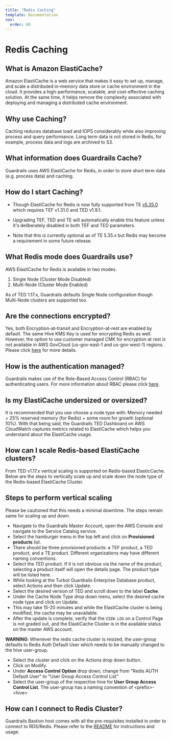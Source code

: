```yaml
---
title: "Redis Caching"
template: Documentation
nav:
  order: 60
---
```


# Redis Caching

## What is Amazon ElastiCache?

Amazon ElastiCache is a web service that makes it easy to set up, manage, and
scale a distributed in-memory data store or cache environment in the cloud. It
provides a high-performance, scalable, and cost-effective caching solution. At
the same time, it helps remove the complexity associated with deploying and
managing a distributed cache environment.

## Why use Caching?

Caching reduces database load and IOPS considerably while also improving process
and query performance. Long term data is not stored in Redis, for example,
process data and logs are archived to S3.

## What information does Guardrails Cache?

Guardrails uses AWS ElastiCache for Redis, in order to store short term data (e.g.
process data) and caching.

## How do I start Caching?

- Though ElastiCache for Redis is now fully supported from TE
  [v5.35.0](releases/te#v5350-2021-01-22) which requires TEF v1.31.0 and TED v1.9.1.

- Upgrading TEF, TED and TE will automatically enable this feature unless it's
  deliberately disabled in both TEF and TED parameters.

- Note that this is currently optional as of TE 5.35.x but Redis
  may become a requirement in some future release.

## What Redis mode does Guardrails use?

AWS ElastiCache for Redis is available in two modes.

1. Single Node (Cluster Mode Disabled)
2. Multi-Node (Cluster Mode Enabled)

As of TED 1.17.x, Guardrails defaults Single Node configuration though Multi-Node clusters are supported too.

## Are the connections encrypted?

Yes, both Encryption-at-transit and Encryption-at-rest are enabled by default.
The same Hive KMS Key is used for encrypting Redis as well. However, the option
to use customer managed CMK for encryption at rest is not available in AWS
GovCloud (us-gov-east-1 and us-gov-west-1) regions. Please click
[here](https://docs.aws.amazon.com/AmazonElastiCache/latest/red-ug/at-rest-encryption.html#at-rest-encryption-constraints)
for more details.

## How is the authentication managed?

Guardrails makes use of the Role-Based Access Control (RBAC) for authenticating
users. For more information about RBAC please click
[here](https://docs.aws.amazon.com/AmazonElastiCache/latest/red-ug/Clusters.RBAC.html).

## Is my ElastiCache undersized or oversized?

It is recommended that you use choose a node type with: Memory needed + 25%
reserved memory (for Redis) + some room for growth (optional 10%). With that
being said, the Guardrails TED Dashboard on AWS CloudWatch captures metrics related
to ElastiCache which helps you understand about the ElastiCache usage.

## How can I scale Redis-based ElastiCache clusters?

From TED v1.17.x vertical scaling is supported on Redis-based ElasticCache.
Below are the steps to vertically scale up and scale down the node type of the
Redis-based ElastiCache Cluster.

## Steps to perform vertical scaling

Please be cautioned that this needs a minimal downtime. The steps remain same
for scaling up and down.

- Navigate to the Guardrails Master Account, open the AWS Console and navigate to
  the Service Catalog service.
- Select the hamburger menu in the top left and click on **Provisioned
  products** list.
- There should be three provisioned products: a TEF product, a TED product, and
  a TE product. Different organizations may have different naming conventions.
- Select the TED product. If it is not obvious via the name of the product,
  selecting a product itself will open the details page. The product type will
  be listed here.
- While looking at the Turbot Guardrails Enterprise Database product, select Actions and
  then click Update.
- Select the desired version of TED and scroll down to the label **Cache**.
- Under the Cache Node Type drop down menu, select the desired cache node type
  and click on Update.
- This may take 15-20 minutes and while the ElastiCache cluster is being
  modified, the cache may be unavailable.
- After the update is complete, verify that the `VIEW LOG` on a Control Page is
  not graded out, and the ElastiCache Cluster is in the available status on the
  master AWS account.

**WARNING**: Whenever the redis cache cluster is resized, the user-group
defaults to Redis Auth Default User which needs to be manually changed to the
hive user-group.

- Select the cluster and click on the Actions drop down button.
- Click on Modify.
- Under **Access Control Option** drop down, change from "Redis AUTH Default
  User" to "User Group Access Control List"
- Select the user-group of the respective hive for **User Group Access Control
  List**. The user-group has a naming convention of &lt;prefix&gt;-&lt;hive&gt;

## How can I connect to Redis Cluster?

Guardrails Bastion host comes with all the pre-requisites installed in order to
connect to RDS/Redis. Please refer to the
[README](https://github.com/turbot/guardrails-samples/enterprise-install-helpers/turbot_bastion_host/turbot_bastion_host)
for instructions and usage.
